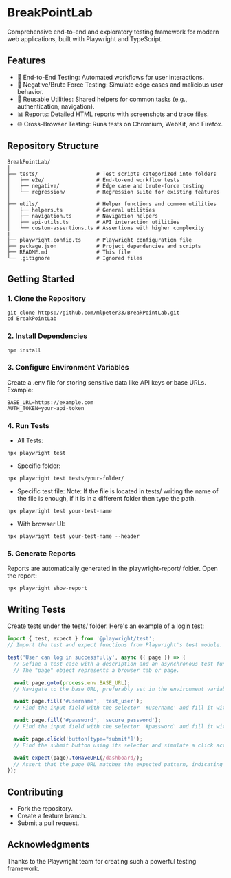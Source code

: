 # BreakPointLab

Comprehensive end-to-end and exploratory testing framework for modern web applications, built with Playwright and TypeScript.

## Features

-   🚀 End-to-End Testing: Automated workflows for user interactions.
-   🔐 Negative/Brute Force Testing: Simulate edge cases and malicious user behavior.
-   🔧 Reusable Utilities: Shared helpers for common tasks (e.g., authentication, navigation).
-   📊 Reports: Detailed HTML reports with screenshots and trace files.
-   🌐 Cross-Browser Testing: Runs tests on Chromium, WebKit, and Firefox.

## Repository Structure

```
BreakPointLab/
│
├── tests/                   # Test scripts categorized into folders
│   ├── e2e/                 # End-to-end workflow tests
│   ├── negative/            # Edge case and brute-force testing
│   └── regression/          # Regression suite for existing features
│
├── utils/                   # Helper functions and common utilities
│   ├── helpers.ts           # General utilities
│   ├── navigation.ts        # Navigation helpers
│   ├── api-utils.ts         # API interaction utilities
│   └── custom-assertions.ts # Assertions with higher complexity
|
├── playwright.config.ts     # Playwright configuration file
├── package.json             # Project dependencies and scripts
├── README.md                # This file
└── .gitignore               # Ignored files
```

## Getting Started

### 1. Clone the Repository
```shell
git clone https://github.com/mlpeter33/BreakPointLab.git
cd BreakPointLab
```

### 2. Install Dependencies
```shell
npm install
```

### 3. Configure Environment Variables

Create a .env file for storing sensitive data like API keys or base URLs. Example:
```
BASE_URL=https://example.com
AUTH_TOKEN=your-api-token
```

### 4. Run Tests

-   All Tests:
```shell
npx playwright test 
```

-   Specific folder:
```shell
npx playwright test tests/your-folder/
```

-   Specific test file:
Note: If the file is located in tests/ writing the name of the file is enough, if it is in a different folder then type the path.
```shell
npx playwright test your-test-name 
```

-   With browser UI:
```shell
npx playwright test your-test-name --header
```

### 5. Generate Reports
Reports are automatically generated in the playwright-report/ folder. Open the report:
```shell
npx playwright show-report
```

## Writing Tests

Create tests under the tests/ folder. Here's an example of a login test:
```typescript
import { test, expect } from '@playwright/test';
// Import the test and expect functions from Playwright's test module.

test('User can log in successfully', async ({ page }) => {
  // Define a test case with a description and an asynchronous test function.
  // The "page" object represents a browser tab or page.

  await page.goto(process.env.BASE_URL);  
  // Navigate to the base URL, preferably set in the environment variables

  await page.fill('#username', 'test_user'); 
  // Find the input field with the selector '#username' and fill it with 'test_user'.

  await page.fill('#password', 'secure_password');
  // Find the input field with the selector '#password' and fill it with 'secure_password

  await page.click('button[type="submit"]');
  // Find the submit button using its selector and simulate a click action.

  await expect(page).toHaveURL(/dashboard/);
  // Assert that the page URL matches the expected pattern, indicating successful login.
});
```

## Contributing

-   Fork the repository.
-   Create a feature branch.
-   Submit a pull request.

## Acknowledgments

Thanks to the Playwright team for creating such a powerful testing framework.